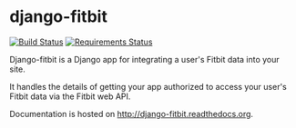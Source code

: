 django-fitbit
=============
[![Build Status](https://travis-ci.org/orcasgit/django-fitbit.svg?branch=master)](https://travis-ci.org/orcasgit/django-fitbit) [![Requirements Status](https://requires.io/github/orcasgit/django-fitbit/requirements.png?branch=master)](https://requires.io/github/orcasgit/django-fitbit/requirements/?branch=master)

Django-fitbit is a Django app for integrating a user's Fitbit data into your
site.

It handles the details of getting your app authorized to access your user's
Fitbit data via the Fitbit web API.

Documentation is hosted on <http://django-fitbit.readthedocs.org>.
